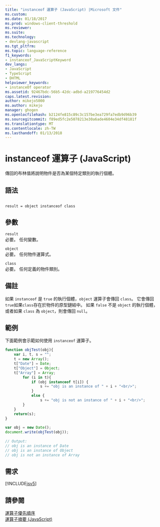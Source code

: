 ```yaml
---
title: "instanceof 運算子 (JavaScript) |Microsoft 文件"
ms.custom: 
ms.date: 01/18/2017
ms.prod: windows-client-threshold
ms.reviewer: 
ms.suite: 
ms.technology:
- devlang-javascript
ms.tgt_pltfrm: 
ms.topic: language-reference
f1_keywords:
- instanceof_JavaScriptKeyword
dev_langs:
- JavaScript
- TypeScript
- DHTML
helpviewer_keywords:
- instanceOf operator
ms.assetid: 92467bdc-56b5-42dc-adbd-a219776454d2
caps.latest.revision: 
author: mikejo5000
ms.author: mikejo
manager: ghogen
ms.openlocfilehash: b2124fe815c89c3c157be3ea729fa7edb9d96b39
ms.sourcegitcommit: f89ed5fc2e5078213e30a6ade4604e34df48181f
ms.translationtype: MT
ms.contentlocale: zh-TW
ms.lasthandoff: 01/13/2018
---
```

# <a name="instanceof-operator-javascript"></a>instanceof 運算子 (JavaScript)
傳回的布林值將說明物件是否為某個特定類別的執行個體。  
  
## <a name="syntax"></a>語法  
  
```  
  
result = object instanceof class  
```  
  
## <a name="parameters"></a>參數  
 `result`  
 必要。 任何變數。  
  
 `object`  
 必要。 任何物件運算式。  
  
 `class`  
 必要。 任何定義的物件類別。  
  
## <a name="remarks"></a>備註  
 如果 `instanceof` 是 `true` 的執行個體，`object` 運算子會傳回 `class`。 它會傳回`true`如果`class`存在於物件的原型鏈結中。 如果 `false` 不是 `object` 的執行個體，或者如果 `class` 為 `object`，則會傳回 `null`。  
  
## <a name="example"></a>範例  
 下面範例會示範如何使用 `instanceof` 運算子。  
  
```JavaScript  
function objTest(obj){  
    var i, t, s = "";  
    t = new Array();  
    t["Date"] = Date;  
    t["Object"] = Object;  
    t["Array"] = Array;  
        for (i in t){  
            if (obj instanceof t[i]) {   
                s += "obj is an instance of " + i + "<br/>";  
            }  
            else {  
                s += "obj is not an instance of " + i + "<br/>";  
        }  
    }  
    return(s);  
}  
  
var obj = new Date();  
document.write(objTest(obj));  
  
// Output:   
// obj is an instance of Date  
// obj is an instance of Object  
// obj is not an instance of Array  
```  
  
## <a name="requirements"></a>需求  
 [!INCLUDE[jsv5](../../javascript/reference/includes/jsv5-md.md)]  
  
## <a name="see-also"></a>請參閱  
 [運算子優先順序](../../javascript/operator-subtractprecedence-javascript.md)   
 [運算子摘要 (JavaScript)](../../javascript/misc/operator-subtractsummary-javascript.md)